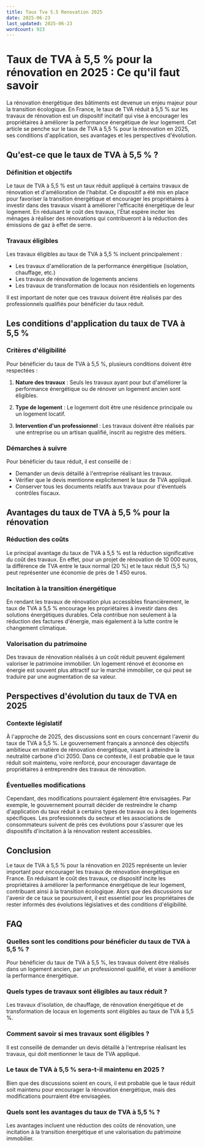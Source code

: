 ```yaml
---
title: Taux Tva 5.5 Renovation 2025
date: 2025-06-23
last_updated: 2025-06-23
wordcount: 923
---
```


# Taux de TVA à 5,5 % pour la rénovation en 2025 : Ce qu'il faut savoir

La rénovation énergétique des bâtiments est devenue un enjeu majeur pour la transition écologique. En France, le taux de TVA réduit à 5,5 % sur les travaux de rénovation est un dispositif incitatif qui vise à encourager les propriétaires à améliorer la performance énergétique de leur logement. Cet article se penche sur le taux de TVA à 5,5 % pour la rénovation en 2025, ses conditions d'application, ses avantages et les perspectives d'évolution.

## Qu'est-ce que le taux de TVA à 5,5 % ?

### Définition et objectifs

Le taux de TVA à 5,5 % est un taux réduit appliqué à certains travaux de rénovation et d'amélioration de l'habitat. Ce dispositif a été mis en place pour favoriser la transition énergétique et encourager les propriétaires à investir dans des travaux visant à améliorer l'efficacité énergétique de leur logement. En réduisant le coût des travaux, l'État espère inciter les ménages à réaliser des rénovations qui contribueront à la réduction des émissions de gaz à effet de serre.

### Travaux éligibles

Les travaux éligibles au taux de TVA à 5,5 % incluent principalement :

- Les travaux d'amélioration de la performance énergétique (isolation, chauffage, etc.)
- Les travaux de rénovation de logements anciens
- Les travaux de transformation de locaux non résidentiels en logements

Il est important de noter que ces travaux doivent être réalisés par des professionnels qualifiés pour bénéficier du taux réduit.

## Les conditions d'application du taux de TVA à 5,5 %

### Critères d'éligibilité

Pour bénéficier du taux de TVA à 5,5 %, plusieurs conditions doivent être respectées :

1. **Nature des travaux** : Seuls les travaux ayant pour but d'améliorer la performance énergétique ou de rénover un logement ancien sont éligibles.
   
2. **Type de logement** : Le logement doit être une résidence principale ou un logement locatif.

3. **Intervention d'un professionnel** : Les travaux doivent être réalisés par une entreprise ou un artisan qualifié, inscrit au registre des métiers.

### Démarches à suivre

Pour bénéficier du taux réduit, il est conseillé de :

- Demander un devis détaillé à l'entreprise réalisant les travaux.
- Vérifier que le devis mentionne explicitement le taux de TVA appliqué.
- Conserver tous les documents relatifs aux travaux pour d'éventuels contrôles fiscaux.

## Avantages du taux de TVA à 5,5 % pour la rénovation

### Réduction des coûts

Le principal avantage du taux de TVA à 5,5 % est la réduction significative du coût des travaux. En effet, pour un projet de rénovation de 10 000 euros, la différence de TVA entre le taux normal (20 %) et le taux réduit (5,5 %) peut représenter une économie de près de 1 450 euros.

### Incitation à la transition énergétique

En rendant les travaux de rénovation plus accessibles financièrement, le taux de TVA à 5,5 % encourage les propriétaires à investir dans des solutions énergétiques durables. Cela contribue non seulement à la réduction des factures d'énergie, mais également à la lutte contre le changement climatique.

### Valorisation du patrimoine

Des travaux de rénovation réalisés à un coût réduit peuvent également valoriser le patrimoine immobilier. Un logement rénové et économe en énergie est souvent plus attractif sur le marché immobilier, ce qui peut se traduire par une augmentation de sa valeur.

## Perspectives d'évolution du taux de TVA en 2025

### Contexte législatif

À l'approche de 2025, des discussions sont en cours concernant l'avenir du taux de TVA à 5,5 %. Le gouvernement français a annoncé des objectifs ambitieux en matière de rénovation énergétique, visant à atteindre la neutralité carbone d'ici 2050. Dans ce contexte, il est probable que le taux réduit soit maintenu, voire renforcé, pour encourager davantage de propriétaires à entreprendre des travaux de rénovation.

### Éventuelles modifications

Cependant, des modifications pourraient également être envisagées. Par exemple, le gouvernement pourrait décider de restreindre le champ d'application du taux réduit à certains types de travaux ou à des logements spécifiques. Les professionnels du secteur et les associations de consommateurs suivent de près ces évolutions pour s'assurer que les dispositifs d'incitation à la rénovation restent accessibles.

## Conclusion

Le taux de TVA à 5,5 % pour la rénovation en 2025 représente un levier important pour encourager les travaux de rénovation énergétique en France. En réduisant le coût des travaux, ce dispositif incite les propriétaires à améliorer la performance énergétique de leur logement, contribuant ainsi à la transition écologique. Alors que des discussions sur l'avenir de ce taux se poursuivent, il est essentiel pour les propriétaires de rester informés des évolutions législatives et des conditions d'éligibilité.

## FAQ

### Quelles sont les conditions pour bénéficier du taux de TVA à 5,5 % ?

Pour bénéficier du taux de TVA à 5,5 %, les travaux doivent être réalisés dans un logement ancien, par un professionnel qualifié, et viser à améliorer la performance énergétique.

### Quels types de travaux sont éligibles au taux réduit ?

Les travaux d'isolation, de chauffage, de rénovation énergétique et de transformation de locaux en logements sont éligibles au taux de TVA à 5,5 %.

### Comment savoir si mes travaux sont éligibles ?

Il est conseillé de demander un devis détaillé à l'entreprise réalisant les travaux, qui doit mentionner le taux de TVA appliqué.

### Le taux de TVA à 5,5 % sera-t-il maintenu en 2025 ?

Bien que des discussions soient en cours, il est probable que le taux réduit soit maintenu pour encourager la rénovation énergétique, mais des modifications pourraient être envisagées.

### Quels sont les avantages du taux de TVA à 5,5 % ?

Les avantages incluent une réduction des coûts de rénovation, une incitation à la transition énergétique et une valorisation du patrimoine immobilier.